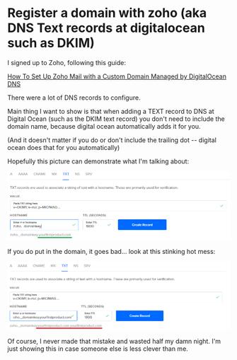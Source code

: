 # Register a domain with zoho (aka DNS Text records at digitalocean such as DKIM)

I signed up to Zoho, following this guide:

[How To Set Up Zoho Mail with a Custom Domain Managed by DigitalOcean DNS](https://www.digitalocean.com/community/tutorials/how-to-set-up-zoho-mail-with-a-custom-domain-managed-by-digitalocean-dns)


There were a lot of DNS records to configure.

Main thing I want to show is that when adding a TEXT record to DNS at Digital Ocean (such as the DKIM text record) you don't need to include the domain name, because digital ocean automatically adds it for you.

(And it doesn't matter if you do or don't include the trailing dot -- digital ocean does that for you automatically) 

Hopefully this picture can demonstrate what I'm talking about:

![dkim_dns_digital_ocean](dkim_dns_digital_ocean.png)

If you do put in the domain, it goes bad... look at this stinking hot mess:

![don't put in domain](dkim_dns_digital_ocean_BAD.png)

Of course, I never made that mistake and wasted half my damn night. I'm just showing this in case someone else is less clever than me.